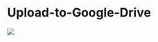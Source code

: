 # Upload-to-Google-Drive
![](https://colab.research.google.com/github/hamzabu004/Upload-to-Google-Drive/blob/main/Trasmission.ipynb)
